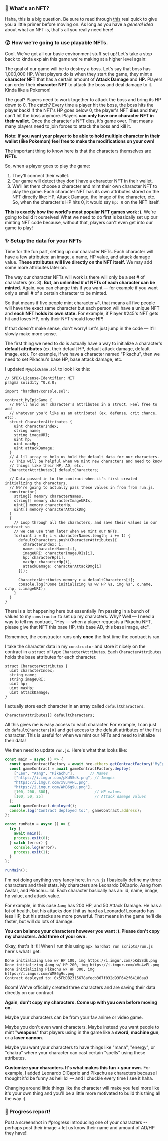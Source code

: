 ### 🤔 What's an NFT?

Haha, this is a big question. Be sure to read through [this](https://github.com/buildspace/buildspace-projects/blob/main/NFT_Collection/en/Section_1/Lesson_1_What_Is_A_NFT.md) real quick to give you a little primer before moving on. As long as you have a *general idea* about what an NFT is, that's all you really need here!

### 😮 How we're going to use playable NFTs.

Cool. We've got all our basic environment stuff set up! Let's take a step back to kinda explain this game we're making at a higher level again:

The goal of our game will be to destroy a boss. Let's say that boss has 1,000,000 HP. What players do is when they start the game, they mint a **character NFT** that has a certain amount of **Attack Damage** and **HP.** Players can order their **character NFT** to attack the boss and deal damage to it. Kinda like a Pokemon!

The goal? Players need to work together to attack the boss and bring its HP down to 0. The catch? Every time a player hit the boss, the boss hits the player back! If the NFT's HP goes below 0, the player's NFT **dies** and they can't hit the boss anymore. Players **can only have one character NFT in their wallet.** Once the character's NFT dies, it's game over. That means many players need to join forces to attack the boss and kill it.

**Note: If you want your player to be able to hold multiple character in their wallet (like Pokemon) feel free to make the modifications on your own!**

The important thing to know here is that the characters themselves are **NFTs**.

So, when a player goes to play the game:

1. They'll connect their wallet.
2. Our game will detect they don't have a character NFT in their wallet.
3. We'll let them choose a character and mint their own character NFT to play the game. Each character NFT has its own attributes stored on the NFT directly like: HP, Attack Damage, the image of the character, etc. So, when the character's HP hits 0, it would say `hp: 0` on the NFT itself.

**This is exactly how the world's most popular NFT games work :).**  We're going to build it ourselves! What we need to do first is basically set up our minting NFT code because, without that, players can't even get into our game to play!

### ✨ Setup the data for your NFTs

Time for the fun part, setting up our character NFTs. Each character will have a few attributes: an image, a name, HP value, and attack damage value. **These attributes will live directly on the NFT itself.** We may add some more attributes later on.

The way our character NFTs will work is there will only be a set # of characters (ex. 3). **But, an unlimited # of NFTs of each character can be minted.** Again, you can change this if you want — for example if you want only a small # of a certain character to be minted.

So that means if five people mint character #1, that means all five people will have the exact same character but each person will have a unique NFT and **each NFT holds its own state.** For example, if Player #245's NFT gets hit and loses HP, only their NFT should lose HP!

If that doesn't make sense, don't worry! Let's just jump in the code — it'll slowly make more sense.

The first thing we need to do is actually have a way to initialize a character's **default attributes** (ex. their default HP, default attack damage, default image, etc). For example, if we have a character named "Pikachu", then we need to set Pikachu's base HP, base attack damage, etc. 

I updated `MyEpicGame.sol` to look like this:

```solidity
// SPDX-License-Identifier: MIT
pragma solidity ^0.8.0;

import "hardhat/console.sol";

contract MyEpicGame {
  // We'll hold our character's attributes in a struct. Feel free to add
  // whatever you'd like as an attribute! (ex. defense, crit chance, etc).
  struct CharacterAttributes {
    uint characterIndex;
    string name;
    string imageURI;        
    uint hp;
    uint maxHp;
    uint attackDamage;
  }
  // A lil array to help us hold the default data for our characters.
  // This will be helpful when we mint new characters and need to know
  // things like their HP, AD, etc.
  CharacterAttributes[] defaultCharacters;

  // Data passed in to the contract when it's first created initializing the characters.
  // We're going to actually pass these values in from from run.js.
  constructor(
    string[] memory characterNames,
    string[] memory characterImageURIs,
    uint[] memory characterHp,
    uint[] memory characterAttackDmg
  )
  {
    // Loop through all the characters, and save their values in our contract so
    // we can use them later when we mint our NFTs.
    for(uint i = 0; i < characterNames.length; i += 1) {
      defaultCharacters.push(CharacterAttributes({
        characterIndex: i,
        name: characterNames[i],
        imageURI: characterImageURIs[i],
        hp: characterHp[i],
        maxHp: characterHp[i],
        attackDamage: characterAttackDmg[i]
      }));

      CharacterAttributes memory c = defaultCharacters[i];
      console.log("Done initializing %s w/ HP %s, img %s", c.name, c.hp, c.imageURI);
    }
  }
}
```

There is a lot happening here but essentially I'm passing in a bunch of values to my `constructor` to set up my characters. Why? Well — I need a way to tell my contract, "Hey — when a player requests a Pikachu NFT, please give that NFT this base HP, this base AD, this base image, etc".

Remember, the constructor runs only **once** the first time the contract is ran.

I take the character data in my `constructor` and store it nicely on the contract in a `struct` of type `CharacterAttributes`. Each `CharacterAttributes` holds the base attributes for each character. 

```solidity
struct CharacterAttributes {
  uint characterIndex;
  string name;
  string imageURI;        
  uint hp;
  uint maxHp;
  uint attackDamage;
}
```

I actually store each character in an array called `defaultCharacters`. 

```solidity
CharacterAttributes[] defaultCharacters;
```

All this gives me is easy access to each character. For example, I can just do `defaultCharacters[0]` and get access to the default attributes of the first character. This is useful for when we mint our NFTs and need to initialize their data!

We then need to update `run.js`. Here's what that looks like:

```jsx
const main = async () => {
  const gameContractFactory = await hre.ethers.getContractFactory('MyEpicGame');
  const gameContract = await gameContractFactory.deploy(
    ["Leo", "Aang", "Pikachu"],       // Names
    ["https://i.imgur.com/pKd5Sdk.png", // Images
    "https://i.imgur.com/xVu4vFL.png", 
    "https://i.imgur.com/WMB6g9u.png"],
    [100, 200, 300],                    // HP values
    [100, 50, 25]                       // Attack damage values
  );
  await gameContract.deployed();
  console.log("Contract deployed to:", gameContract.address);
};

const runMain = async () => {
  try {
    await main();
    process.exit(0);
  } catch (error) {
    console.log(error);
    process.exit(1);
  }
};

runMain();
```

I'm not doing anything very fancy here. In `run.js` I basically define my three characters and their stats. My characters are Leonardo DiCaprio, Aang from Avatar, and Pikachu...lol. Each character basically has an: id, name, image, hp value, and attack value. 

For example, in this case `Aang` has 200 HP, and 50 Attack Damage. He has a lot of health, but his attacks don't hit as hard as Leonardo! Leonardo has less HP, but his attacks are more powerful. That means in the game he'll die faster, but will do lots of damage.

**You can balance your characters however you want :). Please don't copy my characters. Add three of your own.**

Okay, that's it :)!! When I run this using `npx hardhat run scripts/run.js` here's what I get:

```plaintext
Done initializing Leo w/ HP 100, img https://i.imgur.com/pKd5Sdk.png
Done initializing Aang w/ HP 200, img https://i.imgur.com/xVu4vFL.png
Done initializing Pikachu w/ HP 300, img https://i.imgur.com/WMB6g9u.png
Contract deployed to: 0x5FbDB2315678afecb367f032d93F642f64180aa3
```

Boom! We've officially created three characters and are saving their data directly on our contract.

**Again**, **don't copy my characters. Come up with you own before moving on.**

Maybe your characters can be from your fav anime or video game.

Maybe you don't even want characters. Maybe instead you want people to mint "**weapons**" that players using in the game like a **sword**, **machine gun**, or a **laser cannon**.

Maybe you want your characters to have things like "mana", "energy", or "chakra" where your character can cast certain "spells" using these attributes.

**Customize your characters. It's what makes this fun + your own.** For example, I added Leonardo DiCaprio and Pikachu as characters because I thought it'd be funny as hell lol — and I chuckle every time I see it haha.

Changing around little things like the character will make you feel more like it's your own thing and you'll be a little more motivated to build this thing all the way :).

### 🚨 Progress report!

Post a screenshot in #progress introducing one of your characters -- perhaps post their image + let us know their name and amount of AD/HP they have!! 
